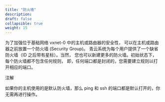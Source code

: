 ```yaml
---
title: "防火墙"
description: 
draft: false
collapsible: true
weight: 15
---
```


为了加强位于基础网络 vxnet-0 中的主机或路由器的安全性， 可以在主机或路由器之前放置一个防火墙 (Security Group)。 青云系统为每个用户提供了一个缺省防火墙（ID 之后带有星标）。当然， 您也可以新建更多的防火墙。初始状态下，每个防火墙都不包含任何规则， 即，任何端口都是封闭的，您需要建立规则以打开相应的端口。

注解

如果你的主机使用的是默认防火墙，那么 ping 和 ssh 的端口都是默认打开的，你无需再进行操作。
